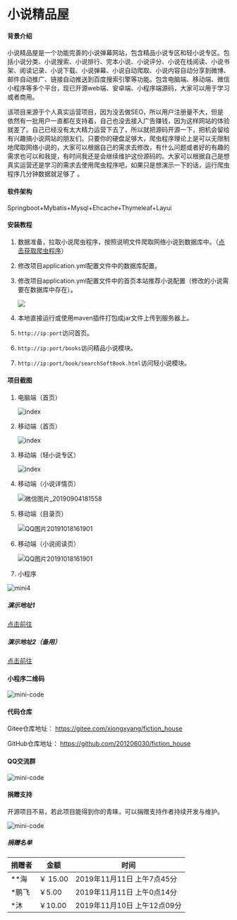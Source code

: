 # 小说精品屋

#### 背景介绍
小说精品屋是一个功能完善的小说弹幕网站，包含精品小说专区和轻小说专区。包括小说分类、小说搜索、小说排行、完本小说、小说评分、小说在线阅读、小说书架、阅读记录、小说下载、小说弹幕、小说自动爬取、小说内容自动分享到微博、邮件自动推广、链接自动推送到百度搜索引擎等功能。包含电脑端、移动端、微信小程序等多个平台，现已开源web端、安卓端、小程序端源码，大家可以用于学习或者商用。

该项目来源于个人真实运营项目，因为没去做SEO，所以用户注册量不大，但是依然有一批用户一直都在支持着，自己也没去接入广告赚钱，因为这样网站的体验就差了。自己已经没有太大精力运营下去了，所以就把源码开源一下，把机会留给有兴趣搞小说网站的朋友们。只要你的硬盘足够大，爬虫程序理论上是可以无限制地爬取网络小说的，大家可以根据自己的需求去修改，有什么问题或者好的有趣的需求也可以和我提，有时间我还是会继续维护这份源码的。大家可以根据自己是想真实运营还是学习的需求去使用爬虫程序吧，如果只是想演示一下的话，运行爬虫程序几分钟数据就足够了 。

#### 软件架构
Springboot+Mybatis+Mysql+Ehcache+Thymeleaf+Layui


#### 安装教程

1. 数据准备，拉取小说爬虫程序，按照说明文件爬取网络小说到数据库中。（[点击获取爬虫程序](https://gitee.com/xiongxyang/crawl-book)）

2. 修改项目application.yml配置文件中的数据库配置。

3. 修改项目application.yml配置文件中的首页本站推荐小说配置（修改的小说需要在数据库中存在）。

   ![](./assets/index_config.png)

4. 本地直接运行或使用maven插件打包成jar文件上传到服务器上。

5. `http://ip:port`访问首页。

6. `http://ip:port/books`访问精品小说模块。

7. `http://ip:port/book/searchSoftBook.html`访问轻小说模块。

#### 项目截图

1. 电脑端（首页）

   ![index](./assets/精品小说楼.png)

2. 移动端（首页）

   ![index](./assets/QQ图片20191018162208.jpg)

3. 移动端（轻小说专区）

   ![index](./assets/QQ图片20191018161330.jpg)

4. 移动端（小说详情页）

   ![微信图片_20190904181558](./assets/微信图片_20190904181558.png)

   

5. 移动端（目录页）

   ![QQ图片20191018161901](./assets/QQ图片20191108022250.png)

6. 移动端（小说阅读页）

   ![QQ图片20191018161901](./assets/QQ图片20191018161901.png)

7. 小程序

![mini4](./assets/mini4.png)

##### 演示地址1

[点击前往](https://www.zinglizingli.xyz)

##### 演示地址2（备用）

[点击前往](http://47.106.243.172)

#### 小程序二维码

![mini-code](./assets/mini-code.png)

#### 代码仓库

 Gitee仓库地址：  https://gitee.com/xiongxyang/fiction_house 

 GitHub仓库地址：  https://github.com/201206030/fiction_house 

#### QQ交流群

![mini-code](./assets/小说精品屋开源项目交流群群聊二维码.png)

#### 捐赠支持

开源项目不易，若此项目能得到你的青睐，可以捐赠支持作者持续开发与维护。 

![mini-code](./assets/jk.png)

##### 捐赠名单 

| 捐赠者 | 金额     | 时间                        |
| ------ | -------- | --------------------------- |
| **海   | ￥ 15.00 | 2019年11月11日 上午7点45分  |
| *鹏飞  | ￥5.00   | 2019年11月11日 上午0点14分  |
| *沐    | ￥10.00  | 2019年11月10日 上午12点09分 |



